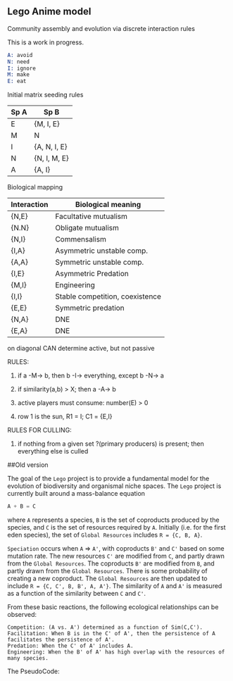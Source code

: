 ## Lego Anime model

Community assembly and evolution via discrete interaction rules


This is a work in progress.

```S
A: avoid
N: need
I: ignore
M: make
E: eat
```

Initial matrix seeding rules

Sp A | Sp B
--- | ---
E | {M, I, E}
M | N
I | {A, N, I, E}
N | {N, I, M, E}
A | {A, I}

Biological mapping

Interaction | Biological meaning
--- | ---
{N,E} | Facultative mutualism
{N.N} | Obligate mutualism
{N,I} | Commensalism
{I,A} | Asymmetric unstable comp.
{A,A} | Symmetric unstable comp.
{I,E} | Asymmetric Predation
{M,I} | Engineering
{I,I} | Stable competition, coexistence
{E,E} | Symmetric predation
{N,A} | DNE
{E,A} | DNE

on diagonal CAN determine active, but not passive


RULES:
1. if a -M-> b, then b -I-> everything, except b -N-> a

2. if similarity(a,b) > X; then a -A-> b

3. active players must consume: number(E) > 0

4. row 1 is the sun, R1 = I; C1 = {E,I}

RULES FOR CULLING:
1. if nothing from a given set ?(primary producers) is present; then everything else is culled














##Old version


The goal of the `Lego` project is to provide a fundamental model for the evolution of biodiversity and organismal niche spaces. The `Lego` project is currently built around a mass-balance equation
```S
A + B = C
```
where `A` represents a species, `B` is the set of coproducts produced by the species, and `C` is the set of resources required by `A`. 
Initially (i.e. for the first eden species), the set of `Global Resources` includes `R = {C, B, A}`.

`Speciation` occurs when `A` => `A'`, with coproducts `B'` and `C'` based on some mutation rate. 
The new resources `C'` are modified from `C`, and partly drawn from the `Global Resources`.
The coproducts `B'` are modified from `B`, and partly drawn from the `Global Resources`.
There is some probability of creating a new coproduct.
The `Global Resources` are then updated to include `R = {C, C', B, B', A, A'}`.
The similarity of `A` and `A'` is measured as a function of the similarity between `C` and `C'`.

From these basic reactions, the following ecological relationships can be observed:
```
Competition: (A vs. A') determined as a function of Sim(C,C').
Facilitation: When B is in the C' of A', then the persistence of A facilitates the persistence of A'.
Predation: When the C' of A' includes A.
Engineering: When the B' of A' has high overlap with the resources of many species.
```

The PseudoCode:

